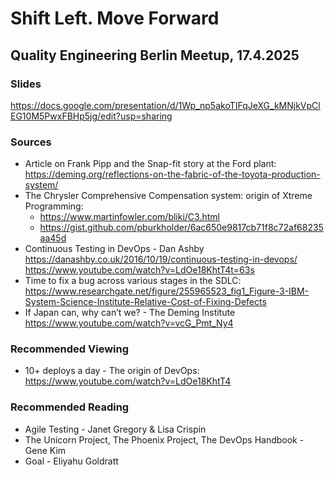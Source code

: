 # Shift Left. Move Forward

## Quality Engineering Berlin Meetup, 17.4.2025

### Slides
https://docs.google.com/presentation/d/1Wp_np5akoTIFqJeXG_kMNjkVpClEG10M5PwxFBHp5jg/edit?usp=sharing

### Sources
- Article on Frank Pipp and the Snap-fit story at the Ford plant: https://deming.org/reflections-on-the-fabric-of-the-toyota-production-system/
- The Chrysler Comprehensive Compensation system: origin of Xtreme Programming: 
    - https://www.martinfowler.com/bliki/C3.html 
    - https://gist.github.com/pburkholder/6ac650e9817cb71f8c72af68235aa45d 
- Continuous Testing in DevOps - Dan Ashby https://danashby.co.uk/2016/10/19/continuous-testing-in-devops/ 
https://www.youtube.com/watch?v=LdOe18KhtT4t=63s
- Time to fix a bug across various stages in the SDLC: https://www.researchgate.net/figure/255965523_fig1_Figure-3-IBM-System-Science-Institute-Relative-Cost-of-Fixing-Defects 
- If Japan can, why can’t we? - The Deming Institute
https://www.youtube.com/watch?v=vcG_Pmt_Ny4 

### Recommended Viewing
- 10+ deploys a day - The origin of DevOps: https://www.youtube.com/watch?v=LdOe18KhtT4

### Recommended Reading
- Agile Testing - Janet Gregory & Lisa Crispin
- The Unicorn Project, The Phoenix Project, The DevOps Handbook - Gene Kim
- Goal - Eliyahu Goldratt
